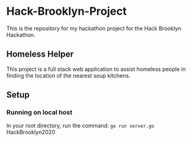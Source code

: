 # Hack-Brooklyn-Project
This is the repository for my hackathon project for the Hack Brooklyn Hackathon.

## Homeless Helper
This project is a full stack web application to assist homeless people in finding the location of the nearest soup kitchens.

## Setup
### Running on local host
In your root directory, run the command:
`go run server.go`
HackBrooklyn2020

